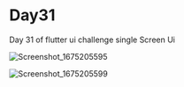 # Day31

Day 31 of flutter ui challenge
single Screen Ui

![Screenshot_1675205595](https://user-images.githubusercontent.com/66890167/215902441-b5038d51-9b3b-4ebb-805f-3f263a8645c0.png)


![Screenshot_1675205599](https://user-images.githubusercontent.com/66890167/215902475-238eb45f-e2e3-436f-91ac-f24371cd6335.png)
